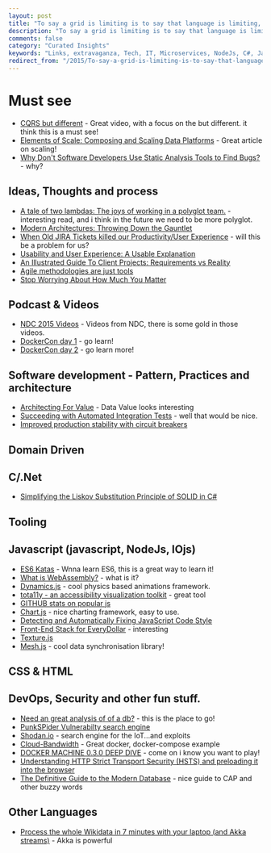 ```yaml
---
layout: post
title: "To say a grid is limiting is to say that language is limiting, or typography is limiting."
description: "To say a grid is limiting is to say that language is limiting, or typography is limiting."
comments: false
category: "Curated Insights"
keywords: "Links, extravaganza, Tech, IT, Microservices, NodeJs, C#, Javascript, Solution architecture"
redirect_from: "/2015/To-say-a-grid-is-limiting-is-to-say-that-language-is-limiting-or-typography-is-limiting/"
---
```

#  Must see #
  * [CQRS but different](https://vimeo.com/131199089) - Great video, with a focus on the but different. it think this is a must see!
  * [Elements of Scale: Composing and Scaling Data Platforms](http://www.benstopford.com/2015/04/28/elements-of-scale-composing-and-scaling-data-platforms/) - Great article on scaling!
  * [Why Don't Software Developers Use Static Analysis Tools to Find Bugs?](http://www.viva64.com/en/b/0335/) - why?

##  Ideas, Thoughts and process ##
  * [A tale of two lambdas: The joys of working in a polyglot team.](http://dev.otto.de/2015/06/23/a-tale-of-two-lambdas-2/) - interesting read, and i think in the future we need to be more polyglot.
  * [Modern Architectures: Throwing Down the Gauntlet](https://developer.salesforce.com/blogs/developer-relations/2015/06/modern-architectures-throwing-gauntlet.html)
  * [When Old JIRA Tickets killed our Productivity/User Experience](http://apmblog.dynatrace.com/2015/06/25/when-old-jira-tickets-killed-our-productivityuser-experience/) - will this be a problem for us?
  * [Usability and User Experience: A Usable Explanation](http://www.stickyminds.com/article/usability-and-user-experience-usable-explanation)
  * [An Illustrated Guide To Client Projects: Requirements vs Reality](http://derickbailey.com/2015/06/27/an-illustrated-guide-to-client-projects-requirements-vs-reality/)
  * [Agile methodologies are just tools](http://designcoderelease.blogspot.co.uk/2015/06/agile-methodologies-are-just-tools.html)
  * [Stop Worrying About How Much You Matter](http://peterbregman.com/articles/stop-worrying-about-how-much-you-matter/#.VZOmHfntluB)

##  Podcast & Videos ##
  * [NDC 2015 Videos](https://vimeo.com/ndcconferences/videos/) - Videos from NDC, there is some gold in those videos.
  * [DockerCon day 1](https://blog.docker.com/2015/06/dockercon-2015-videos-day-1-of-docker-docker-docker-2/) - go learn!
  * [DockerCon day 2](https://blog.docker.com/2015/06/dockercon-2015-videos-day-2-docker-docker-docker/) - go learn more!

##  Software development - Pattern, Practices and architecture ##
  * [Architecting For Value](http://stevetodd.typepad.com/my_weblog/2015/06/architecting-for-value.html) - Data Value looks interesting
  * [Succeeding with Automated Integration Tests](http://jeremydmiller.com/2015/06/25/succeeding_with_integration_testing/) - well that would be nice.
  * [Improved production stability with circuit breakers](http://engineering.heroku.com/blogs/2015-06-30-improved-production-stability-with-circuit-breakers/) 

##  Domain Driven ##

##  C/.Net ##
  * [Simplifying the Liskov Substitution Principle of SOLID in C#](http://www.infragistics.com/community/blogs/dhananjay_kumar/archive/2015/06/30/simplifying-the-liskov-substitution-principle-of-solid-in-c.aspx)

##  Tooling  ##

##  Javascript (javascript, NodeJs, IOjs) ##
  * [ES6 Katas](http://es6katas.org/) - Wnna learn ES6, this is a great way to learn it!
  * [What is WebAssembly?](https://medium.com/javascript-scene/what-is-webassembly-the-dawn-of-a-new-era-61256ec5a8f6) - what is it?
  * [Dynamics.js](http://dynamicsjs.com/) - cool physics based animations framework.
  * [tota11y - an accessibility visualization toolkit](http://khan.github.io/tota11y/) - great tool
  * [GITHUB stats on popular js](http://stats.js.org/)
  * [Chart.js](http://www.chartjs.org/) - nice charting framework, easy to use.
  * [Detecting and Automatically Fixing JavaScript Code Style](http://ariya.ofilabs.com/2015/06/detecting-and-automatically-fixing-javascript-code-style.html)
  * [Front-End Stack for EveryDollar](http://www.developwithpurpose.com/front-end-stack-for-everydollar/) - interesting
  * [Texture.js](http://www.noupe.com/development/textures-js-svg-textures-in-all-shapes-and-colors-91582.html)
  * [Mesh.js](http://dailyjs.com/2015/06/29/mesh-js/) - cool data synchronisation library!

##  CSS & HTML ##

##  DevOps, Security and other fun stuff. ##
  * [Need an great analysis of of a db?](https://aphyr.com/tags/jepsen) - this is the place to go!
  * [PunkSPider Vulnerabilty search engine](https://www.punkspider.org)
  * [Shodan.io](https://www.shodan.io/) - search engine for the IoT...and exploits
  * [Cloud-Bandwidth](https://github.com/nerdalert/cloud-bandwidth) - Great docker, docker-compose example
  * [DOCKER MACHINE 0.3.0 DEEP DIVE](https://blog.docker.com/2015/06/docker-machine-0-3-0-deep-dive/) - come on i know you want to play!
  * [Understanding HTTP Strict Transport Security (HSTS) and preloading it into the browser](http://www.troyhunt.com/2015/06/understanding-http-strict-transport.html)
  * [The Definitive Guide to the Modern Database](http://java.dzone.com/articles/definitive-guide-modern) - nice guide to CAP and other buzzy words 

##  Other Languages ##
  * [Process the whole Wikidata in 7 minutes with your laptop (and Akka streams)](http://engineering.intenthq.com/2015/06/wikidata-akka-streams) - Akka is powerful

